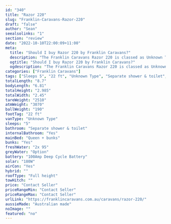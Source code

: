```yaml
---
id: "340"
title: "Razor 220"
slug: "Franklin-Caravans-Razor-220"
draft: "false"
author: "Sean"
seealsolinks: "1"
section: "review"
date: "2022-10-10T22:00:09+11:00"
meta:
  title: "Should I buy Razor 220 by Franklin Caravans?"
  description: "The Franklin Caravans Razor 220 is classed as Unknown Type, and sleeps 5 people. It is Australian made and comes in at 22 ft. It generally has Separate shower & toilet."
  ogtitle: "Should I buy Razor 220 by Franklin Caravans?"
  ogdescription: "The Franklin Caravans Razor 220 is classed as Unknown Type, and sleeps 5 people. It is Australian made and comes in at 22 ft. It generally has Separate shower & toilet."
categories: ["Franklin Caravans"]
tags: ["Sleeps 5", "22 ft", "Unknown Type", "Separate shower & toilet", "Full height", "Price Unknown", "Australian made"]
totalLength: "8.7"
bodyLength: "6.81"
totalHeight: "2.985"
totalWidth: "2.45"
tareWeight: "2510"
atmWeight: "3070"
ballWeight: "190"
footTag: "22 ft"
vanType: "Unknown Type"
sleeps: "5"
bathroom: "Separate shower & toilet"
internalBathroom: "Yes"
mainBed: "Queen + bunks"
bunks: "Yes"
freshWater: "2x 95"
greyWater: "Option"
battery: "100Amp Deep Cycle Battery"
solar: "180W"
airCon: "Yes"
hybrid: ""
roofType: "Full height"
towHitch: ""
price: "Contact Seller"
priceRangeMin: "Contact Seller"
priceRangeMax: "Contact Seller"
urlLink: "https://franklincaravans.com.au/caravans/razor-220/"
aussieMade: "Australian made"
noImage: ""
featured: "no"
---
```

